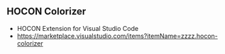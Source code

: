 ## HOCON Colorizer
- HOCON Extension for Visual Studio Code
- https://marketplace.visualstudio.com/items?itemName=zzzz.hocon-colorizer